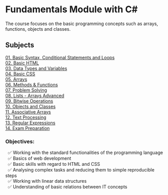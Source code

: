 # Fundamentals Module with C#

The course focuses on the basic programming concepts such as arrays, functions, objects and classes.

## Subjects
[01. Basic Syntax, Conditional Statements and Loops](https://github.com/Tony-Ivanova/SoftUni/tree/main/C%23%20Courses/01.%20Fundamentals%20Module/01.%20Basics%20Syntax%2C%20Conditional%20Statements%20and%20Loops)  
[02. Basic HTML](https://github.com/Tony-Ivanova/SoftUni/tree/main/C%23%20Courses/01.%20Fundamentals%20Module/02.%20Bacis%20HTML)  
[03. Data Types and Variables](https://github.com/Tony-Ivanova/SoftUni/tree/main/C%23%20Courses/01.%20Fundamentals%20Module/03.%20Data%20Types%20and%20Variables)  
[04. Basic CSS](https://github.com/Tony-Ivanova/SoftUni/tree/main/C%23%20Courses/01.%20Fundamentals%20Module/04.%20Basic%20CSS)  
[05. Arrays](https://github.com/Tony-Ivanova/SoftUni/tree/main/C%23%20Courses/01.%20Fundamentals%20Module/05.%20Arrays)  
[06. Methods & Functions](https://github.com/Tony-Ivanova/SoftUni/tree/main/C%23%20Courses/01.%20Fundamentals%20Module/06.%20Methods%20-Functions)  
[07. Problem Solving](https://github.com/Tony-Ivanova/SoftUni/tree/main/C%23%20Courses/01.%20Fundamentals%20Module/07.%20Problem%20Solving)  
[08. Lists - Arrays Advanced](https://github.com/Tony-Ivanova/SoftUni/tree/main/C%23%20Courses/01.%20Fundamentals%20Module/08.%20Lists%20-%20Arrays%20Advanced)  
[09. Bitwise Operations](https://github.com/Tony-Ivanova/SoftUni/tree/main/C%23%20Courses/01.%20Fundamentals%20Module/09.%20Bitwise%20Operations)  
[10. Objects and Classes](https://github.com/Tony-Ivanova/SoftUni/tree/main/C%23%20Courses/01.%20Fundamentals%20Module/10.%20Objects%20and%20Classes)  
[11. Associative Arrays](https://github.com/Tony-Ivanova/SoftUni/tree/main/C%23%20Courses/01.%20Fundamentals%20Module/11.%20Associative%20Arrays)  
[12. Text Processing](https://github.com/Tony-Ivanova/SoftUni/tree/main/C%23%20Courses/01.%20Fundamentals%20Module/12.%20Text%20Processing)  
[13. Regular Expressions](https://github.com/Tony-Ivanova/SoftUni/tree/main/C%23%20Courses/01.%20Fundamentals%20Module/13.%20Regular%20Expressions)  
[14. Exam Preparation](https://github.com/Tony-Ivanova/SoftUni/tree/main/C%23%20Courses/01.%20Fundamentals%20Module/14.%20Exams)    

### Objectives:  
 &nbsp; :white_check_mark: Working with the standard functionalities of the programming language    
 &nbsp; :white_check_mark: Basics of web development  
 &nbsp; :white_check_mark: Basic skills with regard to HTML and CSS  
 &nbsp; :white_check_mark: Analysing complex tasks and reducing them to simple reproducible steps  
 &nbsp; :white_check_mark: Working with linear data structures  
 &nbsp; :white_check_mark: Understanding of basic relations between IT concepts  
